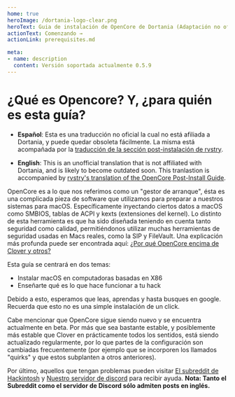 ```yaml
---
home: true
heroImage: /dortania-logo-clear.png
heroText: Guia de instalación de OpenCore de Dortania (Adaptación no oficial al español)
actionText: Comenzando →
actionLink: prerequisites.md

meta:
- name: description
  content: Versión soportada actualmente 0.5.9
---
```


# ¿Qué es Opencore? Y, ¿para quién es esta guía?

* **Español**: Esta es una traducción no oficial la cual no está afiliada a Dortania, y puede quedar obsoleta fácilmente. La misma está acompañada por la [traducción de la sección post-instalación de rvstry](https://github.com/rvstry/OpenCore-Post-Install).

* **English**: This is an unofficial translation that is not affiliated with Dortania, and is likely to become outdated soon. This tranlastion is accompanied by [rvstry's translation of the OpenCore Post-Install Guide](https://github.com/rvstry/OpenCore-Post-Install).

OpenCore es a lo que nos referimos como un "gestor de arranque", ésta es una complicada pieza de software que utilizamos para preparar a nuestros sistemas para macOS. Específicamente inyectando ciertos datos a macOS como SMBIOS, tablas de ACPI y kexts (extensiones del kernel). Lo distinto de esta herramienta es que ha sido diseñada teniendo en cuenta tanto seguridad como calidad, permitiéndonos utilizar muchas herramientas de seguridad usadas en Macs reales, como la SIP y FileVault. Una explicación más profunda puede ser encontrada aquí: [¿Por qué OpenCore encima de Clover y otros?](why-oc.md)

Esta guía se centrará en dos temas:

* Instalar macOS en computadoras basadas en X86
* Enseñarte qué es lo que hace funcionar a tu hack

Debido a esto, esperamos que leas, aprendas y hasta busques en google. Recuerda que esto no es una simple instalación de un click.

Cabe mencionar que OpenCore sigue siendo nuevo y se encuentra actualmente en beta. Por más que sea bastante estable, y posiblemente más estable que Clover en prácticamente todos los sentidos, está siendo actualizado regularmente, por lo que partes de la configuración son cambiadas frecuentemente (por ejemplo que se incorporen los llamados "quirks" y que estos subplanten a otros anteriores).

Por último, aquellos que tengan problemas pueden visitar [El subreddit de Hackintosh](https://www.reddit.com/r/hackintosh/) y [Nuestro servidor de discord](https://discord.gg/u8V7N5C) para recibir ayuda. 
**Nota: Tanto el Subreddit como el servidor de Discord sólo admiten posts en inglés.** 

